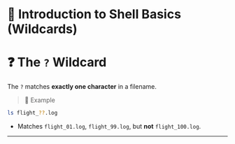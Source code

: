 # 🐚 Introduction to Shell Basics (Wildcards)

# ❓ The `?` Wildcard

The `?` matches **exactly one character** in a filename.

> 📌 Example

```bash
ls flight_??.log
```

* Matches `flight_01.log`, `flight_99.log`, but **not** `flight_100.log`.

---
